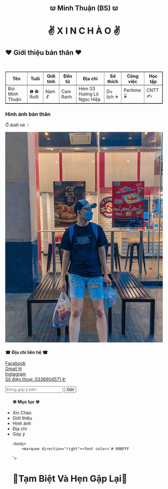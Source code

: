 <html>
<head>
<h2 align="center"> &piv;	 Minh Thuận (BS) &piv;	
  
<body>

<h1 align="center"> &#9996;	 &#88;	&#73;	&#78;	 &#67;	&#72;	&#192;	&#79;	 &#9996;	 </h1>
  <h2> &#10084;	 Giới thiệu bản thân &#10084;	 </h2>  

  
  <p>&#160;	&#160;	&#160;	&#160;	</p>
     <table border="1">
   <tr>
     <th>Tên</th>
     <th>Tuổi</th>
     <th>Giới tính</th>
     <th>Đến từ</th>
     <th>Địa chỉ</th>
      <th>Sở thích</th>
     <th>Công việc </th>
      <th> Học tập</th>
   </tr>
   <tr>
       <td>Bùi Minh Thuận</td>
       <td>&#10102;	&#10110;	 Rưỡi</td>
         <td>Nam &#9894;	</td>
         <td>Cam Ranh</td>
         <td>Hẻm 33 Hương Lộ Ngọc Hiệp</td>
     <td> Du lịch &#9992;	 </td>
      <td> Parttime ⌛	  </td>
     <td> CNTT &#9997;	 </td>
   </tr>
</table>
  
  <h3>Hình ảnh bản thân</h3>
  <p> Ở dưới nè &#9759;	</p>
<img src="bsne.jpg" title="BSNEEEE" >
  <h4> &#9742;	 Địa chỉ liên hệ &#9742;	 </h4>
  <p>

</p>
     <a href="https://www.facebook.com/m.thuan.13 /" > Facebook </a> <br>  
      <a href="buiminhthuan09@gmail.com" >  Gmail ✉ </a> <br>
      <a href="https://www.instagram.com/minthuanne/" > Instagram  </a> <br>  
      <a href>Số điện thoại: 0336604571 ✆ </a>
  <p>
       <form> 
       <input type="text" placeholder ="Đóng góp ý kiến "/>
            <button type ="button">Gửi</button>
       </form>
  </p>
  
  <ul>
    <h4>☢ Mục lục ☢</h4>
    <li> Xin Chào </li>
    <li> Giới thiệu </li>
    <li> Hình ảnh </li>
    <li> Địa chỉ </li>
    <li> Góp ý </li>

    
    
    <body>
        <marquee direction="right"><font color='# 00BFFF
'><h1>💛Tạm Biệt Và Hẹn Gặp Lại💛<h1>

     
